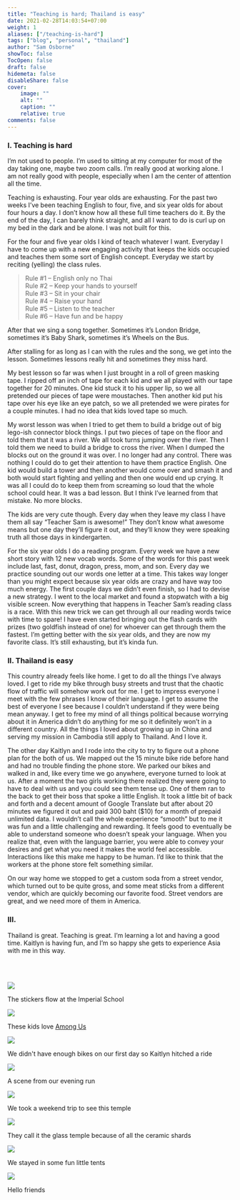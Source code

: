 ```yaml
---
title: "Teaching is hard; Thailand is easy"
date: 2021-02-28T14:03:54+07:00
weight: 1
aliases: ["/teaching-is-hard"]
tags: ["blog", "personal", "thailand"]
author: "Sam Osborne"
showToc: false
TocOpen: false
draft: false
hidemeta: false
disableShare: false
cover:
    image: ""
    alt: ""
    caption: ""
    relative: true
comments: false
--- 
```


### I. Teaching is hard

I’m not used to people. I’m used to sitting at my computer for most of the day taking one, maybe two zoom calls. I’m really good at working alone. I am not really good with people, especially when I am the center of attention all the time.  

Teaching is exhausting. Four year olds are exhausting. For the past two weeks I’ve been teaching English to four, five, and six year olds for about four hours a day. I don’t know how all these full time teachers do it. By the end of the day, I can barely think straight, and all I want to do is curl up on my bed in the dark and be alone. I was not built for this. 

For the four and five year olds I kind of teach whatever I want. Everyday I have to come up with a new engaging activity that keeps the kids occupied and teaches them some sort of English concept. Everyday we start by reciting (yelling) the class rules.  

>Rule #1 – English only no Thai  
>Rule #2 – Keep your hands to yourself  
>Rule #3 – Sit in your chair  
>Rule #4 – Raise your hand  
>Rule #5 – Listen to the teacher  
>Rule #6 – Have fun and be happy  

After that we sing a song together. Sometimes it’s London Bridge, sometimes it’s Baby Shark, sometimes it’s Wheels on the Bus. 

After stalling for as long as I can with the rules and the song, we get into the lesson. Sometimes lessons really hit and sometimes they miss hard.  

My best lesson so far was when I just brought in a roll of green masking tape. I ripped off an inch of tape for each kid and we all played with our tape together for 20 minutes. One kid stuck it to his upper lip, so we all pretended our pieces of tape were moustaches. Then another kid put his tape over his eye like an eye patch, so we all pretended we were pirates for a couple minutes. I had no idea that kids loved tape so much.   

My worst lesson was when I tried to get them to build a bridge out of big lego-ish connector block things. I put two pieces of tape on the floor and told them that it was a river. We all took turns jumping over the river. Then I told them we need to build a bridge to cross the river. When I dumped the blocks out on the ground it was over. I no longer had any control. There was nothing I could do to get their attention to have them practice English. One kid would build a tower and then another would come over and smash it and both would start fighting and yelling and then one would end up crying. It was all I could do to keep them from screaming so loud that the whole school could hear. It was a bad lesson. But I think I’ve learned from that mistake. No more blocks.  

The kids are very cute though. Every day when they leave my class I have them all say “Teacher Sam is awesome!” They don’t know what awesome means but one day they’ll figure it out, and they’ll know they were speaking truth all those days in kindergarten. 

For the six year olds I do a reading program. Every week we have a new short story with 12 new vocab words. Some of the words for this past week include last, fast, donut, dragon, press, mom, and son. Every day we practice sounding out our words one letter at a time. This takes way longer than you might expect because six year olds are crazy and have way too much energy. The first couple days we didn’t even finish, so I had to devise a new strategy. I went to the local market and found a stopwatch with a big visible screen. Now everything that happens in Teacher Sam’s reading class is a race. With this new trick we can get through all our reading words twice with time to spare! I have even started bringing out the flash cards with prizes (two goldfish instead of one) for whoever can get through them the fastest. I’m getting better with the six year olds, and they are now my favorite class. It’s still exhausting, but it’s kinda fun.  

### II. Thailand is easy

This country already feels like home. I get to do all the things I’ve always loved. I get to ride my bike through busy streets and trust that the chaotic flow of traffic will somehow work out for me. I get to impress everyone I meet with the few phrases I know of their language. I get to assume the best of everyone I see because I couldn’t understand if they were being mean anyway. I get to free my mind of all things political because worrying about it in America didn’t do anything for me so it definitely won’t in a different country. All the things I loved about growing up in China and serving my mission in Cambodia still apply to Thailand. And I love it. 

The other day Kaitlyn and I rode into the city to try to figure out a phone plan for the both of us. We mapped out the 15 minute bike ride before hand and had no trouble finding the phone store. We parked our bikes and walked in and, like every time we go anywhere, everyone turned to look at us. After a moment the two girls working there realized they were going to have to deal with us and you could see them tense up. One of them ran to the back to get their boss that spoke a little English. It took a little bit of back and forth and a decent amount of Google Translate but after about 20 minutes we figured it out and paid 300 baht ($10) for a month of prepaid unlimited data. I wouldn’t call the whole experience “smooth” but to me it was fun and a little challenging and rewarding. It feels good to eventually be able to understand someone who doesn’t speak your language. When you realize that, even with the language barrier, you were able to convey your desires and get what you need it makes the world feel accessible. Interactions like this make me happy to be human. I’d like to think that the workers at the phone store felt something similar.  

On our way home we stopped to get a custom soda from a street vendor, which turned out to be quite gross, and some meat sticks from a different vendor, which are quickly becoming our favorite food. Street vendors are great, and we need more of them in America. 


### III.
Thailand is great. Teaching is great. I’m learning a lot and having a good time. Kaitlyn is having fun, and I’m so happy she gets to experience Asia with me in this way. 
  
<br/><br/>

![](https://i.imgur.com/zhTopQ6.jpg)  

The stickers flow at the Imperial School  

![](https://i.imgur.com/oDn0e1R.jpg)  

These kids love [Among Us](https://innersloth.com/gameAmongUs.php)  

![](https://i.imgur.com/Tn5nUyK.jpg)  

We didn't have enough bikes on our first day so Kaitlyn hitched a ride  

![](https://i.imgur.com/exznNLL.jpg)  

A scene from our evening run  

![](https://i.imgur.com/hpn6abt.jpg)  

We took a weekend trip to see this temple  

![](https://i.imgur.com/ViXwWDE.jpg)  

They call it the glass temple because of all the ceramic shards  

![](https://i.imgur.com/LB4BrcN.jpg)  

We stayed in some fun little tents  

![](https://i.imgur.com/NxI6km5.jpg)

Hello friends